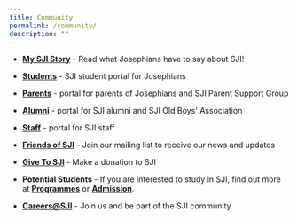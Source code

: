 ```yaml
---
title: Community
permalink: /community/
description: ""
---
```

*   [**My SJI Story**](/my-sji-story) \- Read what Josephians have to say about SJI!
  
*   [**Students**](/community/students) \- SJI student portal for Josephians
  
*   [**Parents**](/community/parents) \- portal for parents of Josephians and SJI Parent Support Group
  
*   [**Alumni**](/community/alumni) \- portal for SJI alumni and SJI Old Boys' Association
  
*   [**Staff**](/community/staff) \- portal for SJI staff
  
*   [**Friends of SJI**](/community/friends-of-sji) \- Join our mailing list to receive our news and updates
  
*   [**Give To SJI**](/community/give-to-sji) \- Make a donation to SJI
  
*   **Potential Students** \- If you are interested to study in SJI, find out more at [**Programmes**](/programmes/overview-of-sji-education) or [**Admission**](/admission).
  
*   [**Careers@SJI**](/our-people/careers-at-sji) \- Join us and be part of the SJI community
